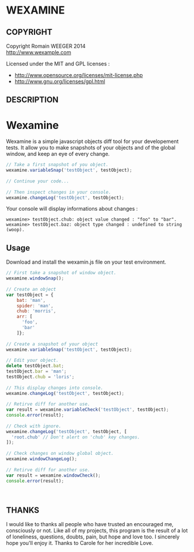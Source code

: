 WEXAMINE
========



COPYRIGHT
---------
Copyright Romain WEEGER 2014  
http://www.wexample.com  
  
Licensed under the MIT and GPL licenses :  
  
 - http://www.opensource.org/licenses/mit-license.php  
 - http://www.gnu.org/licenses/gpl.html

DESCRIPTION
-----------
Wexamine  
========  
  
Wexamine is a simple javascript objects diff tool for your developement tests. It allow you to make snapshots of your objects and of the global window, and keep an eye of every change.  
  
  
```javascript  
// Take a first snapshot of you object.  
wexamine.variableSnap('testObject', testObject);  
  
// Continue your code...  
  
// Then inspect changes in your console.  
wexamine.changeLog('testObject', testObject);  
```  

Your console will display informations about changes :
```
wexamine> testObject.chub: object value changed : "foo" to "bar".
wexamine> testObject.baz: object type changed : undefined to string (woop).
```
  
Usage  
-----  
  
Download and install the wexamin.js file on your test environment.  
  
```javascript  
// First take a snapshot of window object.  
wexamine.windowSnap();  
  
// Create an object  
var testObject = {  
    bat: 'man',  
    spider: 'man',  
    chub: 'morris',  
    arr: [  
      'foo',  
      'bar'  
    ]};  
  
// Create a snapshot of your object  
wexamine.variableSnap('testObject', testObject);  
  
// Edit your object.  
delete testObject.bat;  
testObject.bar = 'man';  
testObject.chub = 'loris';  
  
// This display changes into console.  
wexamine.changeLog('testObject', testObject);  
  
// Retirve diff for another use.  
var result = wexamine.variableCheck('testObject', testObject);  
console.error(result);  
  
// Check with ignore.  
wexamine.changeLog('testObject', testObject, [  
  'root.chub' // Don't alert on 'chub' key changes.  
]);  
  
// Check changes on window global object.  
wexamine.windowChangeLog();  
  
// Retirve diff for another use.  
var result = wexamine.windowCheck();  
console.error(result);  
  
  
```

THANKS
------
I would like to thanks all people who have trusted an encouraged me, consciously or not. Like all of my projects, this program is the result of a lot of loneliness, questions, doubts, pain, but hope and love too. I sincerely hope you'll enjoy it. Thanks to Carole for her incredible Love.